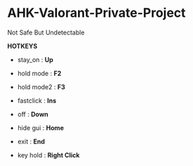 # AHK-Valorant-Private-Project
Not Safe But Undetectable 


**HOTKEYS**

* stay_on : **Up**

* hold mode : **F2**

* hold mode2 : **F3**

* fastclick : **Ins**

* off : **Down**

* hide gui : **Home**

* exit : **End**

* key hold : **Right Click**

